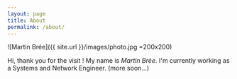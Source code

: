 ```yaml
---
layout: page
title: About
permalink: /about/
---
```


![Martin Brée]({{ site.url }}/images/photo.jpg =200x200)

Hi, thank you for the visit !
My name is *Martin Brée*. I'm currently working as a Systems and Network Engineer.
(more soon...)
